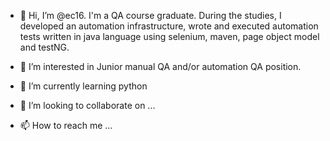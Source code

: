 - 👋 Hi, I’m @ec16. I'm a QA course graduate.
During the studies, I developed an automation infrastructure, wrote and executed automation tests written in java language using selenium, maven, page object model and testNG.

- 👀 I’m interested in Junior manual QA and/or automation QA position.
- 🌱 I’m currently learning python
- 💞️ I’m looking to collaborate on ...
- 📫 How to reach me ...

<!---
ec16/ec16 is a ✨ special ✨ repository because its `README.md` (this file) appears on your GitHub profile.
You can click the Preview link to take a look at your changes.
--->
